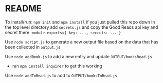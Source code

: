 # README

To install/run:
`npm init` and `npm install` if you just pulled this repo down
In the top level directory add `secrets.js` and copy the Good Reads api key and secret there.
`module.exports={ key: ..., secrets: ... }`

Use `node script.js` to generate a new output file based on the data that has been collected in `output.js`

Use `node addBook.js` to add a new entry and update `OUTPUT/booksRead.js`
- ran `npm install inquirer` to get this working
  
Use `node addToRead.js` to add to `OUTPUT/booksToRead.js`